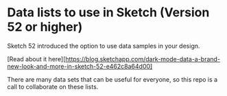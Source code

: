 
Data lists to use in Sketch (Version 52 or higher)
=======
Sketch 52 introduced the option to use data samples in your design.

[Read about it here][https://blog.sketchapp.com/dark-mode-data-a-brand-new-look-and-more-in-sketch-52-e462c8a64d00]

There are many data sets that can be useful for everyone, so this repo is a call to collaborate on these lists.

